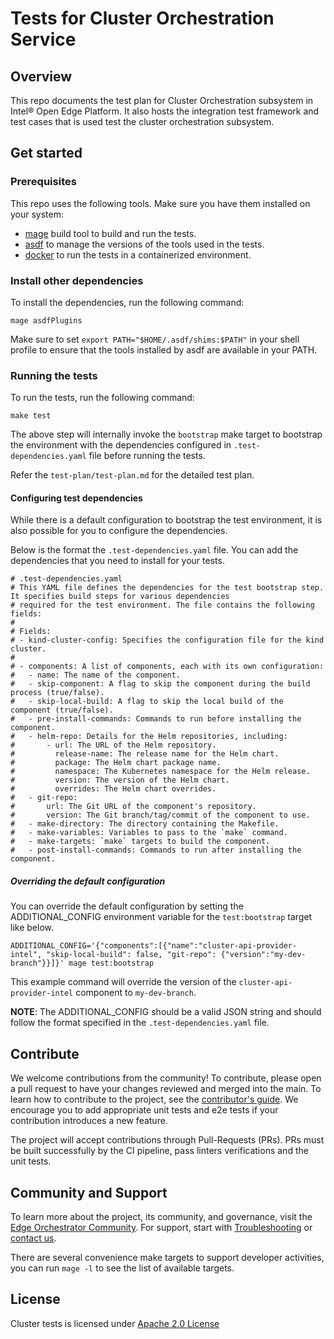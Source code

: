 
# Tests for Cluster Orchestration Service

## Overview

This repo documents the test plan for Cluster Orchestration subsystem in Intel® Open Edge Platform. It also hosts the
integration test framework and test cases that is used test the cluster orchestration subsystem.

## Get started

### Prerequisites

This repo uses the following tools. Make sure you have them installed on your system:

- [mage](https://magefile.org/) build tool to build and run the tests.
- [asdf](https://asdf-vm.com/#/core-manage-asdf-vm) to manage the versions of the tools used in the tests.
- [docker](https://docs.docker.com/get-docker/) to run the tests in a containerized environment.

### Install other dependencies

To install the dependencies, run the following command:

```shell
mage asdfPlugins
```

Make sure to set `export PATH="$HOME/.asdf/shims:$PATH"` in your shell profile to ensure that the tools installed
by asdf are available in your PATH.

### Running the tests

To run the tests, run the following command:

```shell
make test
```

The above step will internally invoke the `bootstrap` make target to bootstrap the environment with the dependencies
configured in `.test-dependencies.yaml` file before running the tests.

Refer the `test-plan/test-plan.md` for the detailed test plan.

#### Configuring test dependencies

While there is a default configuration to bootstrap the test environment, it is also possible for you to configure the
dependencies.

Below is the format the `.test-dependencies.yaml` file. You can add the dependencies that you need to install for your tests.

```shell
# .test-dependencies.yaml
# This YAML file defines the dependencies for the test bootstrap step. It specifies build steps for various dependencies
# required for the test environment. The file contains the following fields:
#
# Fields:
# - kind-cluster-config: Specifies the configuration file for the kind cluster.
#
# - components: A list of components, each with its own configuration:
#   - name: The name of the component.
#   - skip-component: A flag to skip the component during the build process (true/false).
#   - skip-local-build: A flag to skip the local build of the component (true/false).
#   - pre-install-commands: Commands to run before installing the component.
#   - helm-repo: Details for the Helm repositories, including:
#       - url: The URL of the Helm repository.
#         release-name: The release name for the Helm chart.
#         package: The Helm chart package name.
#         namespace: The Kubernetes namespace for the Helm release.
#         version: The version of the Helm chart.
#         overrides: The Helm chart overrides.
#   - git-repo:
#       url: The Git URL of the component's repository.
#       version: The Git branch/tag/commit of the component to use.
#   - make-directory: The directory containing the Makefile.
#   - make-variables: Variables to pass to the `make` command.
#   - make-targets: `make` targets to build the component.
#   - post-install-commands: Commands to run after installing the component.
```

##### Overriding the default configuration

You can override the default configuration by setting the ADDITIONAL_CONFIG environment variable for the `test:bootstrap`
target like below.

```shell
ADDITIONAL_CONFIG='{"components":[{"name":"cluster-api-provider-intel", "skip-local-build": false, "git-repo": {"version":"my-dev-branch"}}]}' mage test:bootstrap
```

This example command will override the version of the `cluster-api-provider-intel` component to `my-dev-branch`.

**NOTE**: The ADDITIONAL_CONFIG should be a valid JSON string and should follow the format specified in the
`.test-dependencies.yaml` file.

## Contribute

We welcome contributions from the community! To contribute, please open a pull request to have your changes reviewed and merged into the main. To learn how to contribute to the project, see the [contributor's guide](https://docs.openedgeplatform.intel.com/edge-manage-docs/main/developer_guide/contributor_guide/index.html). We encourage you to add appropriate unit tests and e2e tests if your contribution introduces a new feature.

The project will accept contributions through Pull-Requests (PRs). PRs must be built successfully by the CI pipeline,
pass linters verifications and the unit tests.

## Community and Support

To learn more about the project, its community, and governance, visit the [Edge Orchestrator Community](https://github.com/open-edge-platform).
For support, start with [Troubleshooting](https://docs.openedgeplatform.intel.com/edge-manage-docs/main/developer_guide/troubleshooting/index.html) or [contact us](https://github.com/intel).

There are several convenience make targets to support developer activities, you can run `mage -l` to see the list of available targets.

## License

Cluster tests is licensed under [Apache 2.0 License](LICENSES/Apache-2.0.txt)
